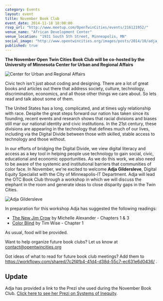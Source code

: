 ```yaml
---
category: Events
layout: event
title: November Book Club
event_date: 2014-11-18 18:00:00 
rsvp_url: "http://www.meetup.com/OpenTwinCities/events/216121952/"
venue_name: "African Development Center" 
venue_location: "1931 South 5th Street, Minneapolis, MN"
social_image: "http://www.opentwincities.org/images/posts/2014/10/adja_gildersleve.jpg"
published: true
---
```


**The November Open Twin Cities Book Club will be co-hosted by the University of Minnesota Center for Urban and Regional Affairs**

![Center for Urban and Regional Affairs](/images/logos/sponsors/cura-logo.jpg)

Civic tech isn't just about coding and designing. There are a lot of great books and articles out there that address society, culture, technology, discrimination, economics, and all those other things we care about. So lets read and talk about some of them.

The United States has a long, complicated, and at times ugly relationship with race. Despite the great steps forward our nation has taken since its founding, recent events and research shows that racial divisions and biases still mar our national identity and civic institutions. In the 21st century, these divisions are appearing in the technology that defines much of our lives, including via the Digital Divide between those with skilled, stable access to technology and those without.

In our efforts of bridging the Digital Divide, we view digital literacy and access as a key tool in helping people use technology to gain social, civic, educational and economic opportunities. As we do this work, we also need to be aware of the systemic and institutional barriers that communities of color face. In November, we're excited to welcome **Adja Gildersleve**, Digital Equity Specialist with the City of Minneapolis-IT Department. Adja will lead the OTC Book Club through a workshop in which we will discuss the elephant in the room and generate ideas to close disparity gaps in the Twin Cities.

![Adja Gildersleve](/images/posts/2014/10/adja_gildersleve.jpg)

In preparation for this workshop Adja has suggested the following readings:

- [The New Jim Crow](http://newjimcrow.com/) by Michelle Alexander - Chapters 1 & 3 
- [Color Blind](http://www.timwise.org/books-and-dvds/color-blind/) by Tim Wise - Chapter 1

As usual, food will be provided.

Want to help organize future book clubs? Let us know at <contact@opentwincities.org> 

Got ideas of what to read for future book club meetings? Add them to <https://workflowy.com/shared/7c2f4fb4-41d4-d38d-55c7-ec631e6d0436/> .

## Update

Adja has provided a link to the Prezi she used during the November Book Club.
[Click here to see her Prezi on Systems of Inequity](http://prezi.com/g7rw8fafc1vb/).
